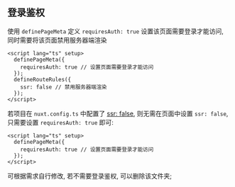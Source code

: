 ## 登录鉴权

使用 `definePageMeta` 定义 `requiresAuth: true` 设置该页面需要登录才能访问, 同时需要将该页面禁用服务器端渲染

```vue
<script lang="ts" setup>
  definePageMeta({
    requiresAuth: true // 设置页面需要登录才能访问
  });
  defineRouteRules({
    ssr: false // 禁用服务器端渲染
  });
</script>
```

若项目在 `nuxt.config.ts` 中配置了 [ssr: false](https://nuxt.com/docs/api/nuxt-config#ssr), 则无需在页面中设置 `ssr: false`, 只需要设置 `requiresAuth: true` 即可:

```vue
<script lang="ts" setup>
  definePageMeta({
    requiresAuth: true // 设置页面需要登录才能访问
  });
</script>
```

可根据需求自行修改, 若不需要登录鉴权, 可以删除该文件夹;
